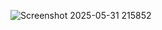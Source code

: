 
![Screenshot 2025-05-31 215852](https://github.com/user-attachments/assets/c13c5e17-c664-4206-90ae-1f4f6f632763)
